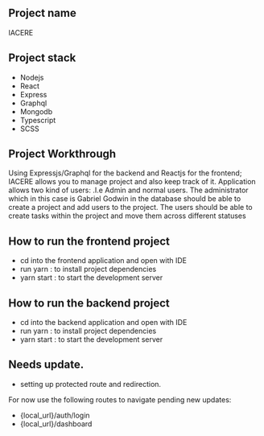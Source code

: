<!-- @format -->

## Project name

IACERE

## Project stack

- Nodejs
- React
- Express
- Graphql
- Mongodb
- Typescript
- SCSS

## Project Workthrough

Using Expressjs/Graphql for the backend and Reactjs for the frontend; IACERE allows you to manage project and also keep track of it.
Application allows two kind of users: .I.e Admin and normal users. The administrator which in this case is Gabriel Godwin in the database should be able to create a project and add users to the project. The users should be able to create tasks within the project and move them across different statuses

## How to run the frontend project

- cd into the frontend application and open with IDE
- run yarn : to install project dependencies
- yarn start : to start the development server

## How to run the backend project

- cd into the backend application and open with IDE
- run yarn : to install project dependencies
- yarn start : to start the development server

## Needs update.

- setting up protected route and redirection. 

For now use the following routes to navigate pending new updates: 

- {local_url}/auth/login
- {local_url}/dashboard
